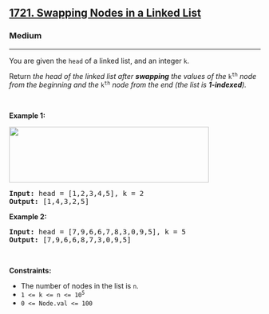 <h2><a href="https://leetcode.com/problems/swapping-nodes-in-a-linked-list/">1721. Swapping Nodes in a Linked List</a></h2><h3>Medium</h3><hr><div style="user-select: auto;"><p style="user-select: auto;">You are given the <code style="user-select: auto;">head</code> of a linked list, and an integer <code style="user-select: auto;">k</code>.</p>

<p style="user-select: auto;">Return <em style="user-select: auto;">the head of the linked list after <strong style="user-select: auto;">swapping</strong> the values of the </em><code style="user-select: auto;">k<sup style="user-select: auto;">th</sup></code> <em style="user-select: auto;">node from the beginning and the </em><code style="user-select: auto;">k<sup style="user-select: auto;">th</sup></code> <em style="user-select: auto;">node from the end (the list is <strong style="user-select: auto;">1-indexed</strong>).</em></p>

<p style="user-select: auto;">&nbsp;</p>
<p style="user-select: auto;"><strong style="user-select: auto;">Example 1:</strong></p>
<img alt="" src="https://assets.leetcode.com/uploads/2020/09/21/linked1.jpg" style="width: 400px; height: 112px; user-select: auto;" title="">
<pre style="user-select: auto;"><strong style="user-select: auto;">Input:</strong> head = [1,2,3,4,5], k = 2
<strong style="user-select: auto;">Output:</strong> [1,4,3,2,5]
</pre>

<p style="user-select: auto;"><strong style="user-select: auto;">Example 2:</strong></p>

<pre style="user-select: auto;"><strong style="user-select: auto;">Input:</strong> head = [7,9,6,6,7,8,3,0,9,5], k = 5
<strong style="user-select: auto;">Output:</strong> [7,9,6,6,8,7,3,0,9,5]
</pre>

<p style="user-select: auto;">&nbsp;</p>
<p style="user-select: auto;"><strong style="user-select: auto;">Constraints:</strong></p>

<ul style="user-select: auto;">
	<li style="user-select: auto;">The number of nodes in the list is <code style="user-select: auto;">n</code>.</li>
	<li style="user-select: auto;"><code style="user-select: auto;">1 &lt;= k &lt;= n &lt;= 10<sup style="user-select: auto;">5</sup></code></li>
	<li style="user-select: auto;"><code style="user-select: auto;">0 &lt;= Node.val &lt;= 100</code></li>
</ul>
</div>